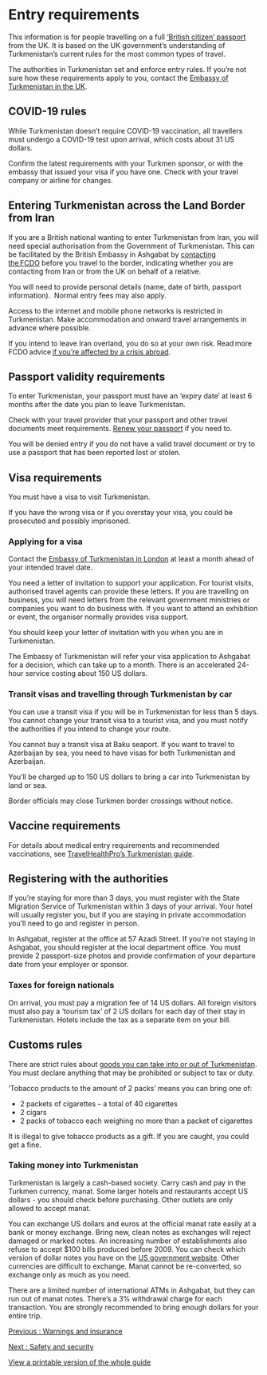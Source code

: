 # Entry requirements

This information is for people travelling on a full [‘British citizen’ passport](https://www.gov.uk/types-of-british-nationality) from the UK. It is based on the UK government’s understanding of Turkmenistan’s current rules for the most common types of travel.

The authorities in Turkmenistan set and enforce entry rules. If you’re not sure how these requirements apply to you, contact the [Embassy of Turkmenistan in the UK](https://uk.tmembassy.gov.tm/en).

## COVID-19 rules

While Turkmenistan doesn’t require COVID-19 vaccination, all travellers must undergo a COVID-19 test upon arrival, which costs about 31 US dollars.

Confirm the latest requirements with your Turkmen sponsor, or with the embassy that issued your visa if you have one. Check with your travel company or airline for changes.

## Entering Turkmenistan across the Land Border from Iran

If you are a British national wanting to enter Turkmenistan from Iran, you will need special authorisation from the Government of Turkmenistan. This can be facilitated by the British Embassy in Ashgabat by [contacting the FCDO](https://www.contact.service.csd.fcdo.gov.uk/home) before you travel to the border, indicating whether you are contacting from Iran or from the UK on behalf of a relative.

You will need to provide personal details (name, date of birth, passport information).  Normal entry fees may also apply.

Access to the internet and mobile phone networks is restricted in Turkmenistan. Make accommodation and onward travel arrangements in advance where possible.

If you intend to leave Iran overland, you do so at your own risk. Read more FCDO advice [if you’re affected by a crisis abroad](https://www.gov.uk/guidance/how-to-deal-with-a-crisis-overseas).

## Passport validity requirements

To enter Turkmenistan, your passport must have an ‘expiry date’ at least 6 months after the date you plan to leave Turkmenistan.

Check with your travel provider that your passport and other travel documents meet requirements. [Renew your passport](https://www.gov.uk/renew-adult-passport/renew) if you need to.

You will be denied entry if you do not have a valid travel document or try to use a passport that has been reported lost or stolen.

## Visa requirements

You must have a visa to visit Turkmenistan.

If you have the wrong visa or if you overstay your visa, you could be prosecuted and possibly imprisoned.

### Applying for a visa

Contact the [Embassy of Turkmenistan in London](https://uk.tmembassy.gov.tm/en) at least a month ahead of your intended travel date.

You need a letter of invitation to support your application. For tourist visits, authorised travel agents can provide these letters. If you are travelling on business, you will need letters from the relevant government ministries or companies you want to do business with. If you want to attend an exhibition or event, the organiser normally provides visa support.

You should keep your letter of invitation with you when you are in Turkmenistan.

The Embassy of Turkmenistan will refer your visa application to Ashgabat for a decision, which can take up to a month. There is an accelerated 24-hour service costing about 150 US dollars.

### Transit visas and travelling through Turkmenistan by car

You can use a transit visa if you will be in Turkmenistan for less than 5 days. You cannot change your transit visa to a tourist visa, and you must notify the authorities if you intend to change your route.

You cannot buy a transit visa at Baku seaport. If you want to travel to Azerbaijan by sea, you need to have visas for both Turkmenistan and Azerbaijan.

You’ll be charged up to 150 US dollars to bring a car into Turkmenistan by land or sea.

Border officials may close Turkmen border crossings without notice.

## Vaccine requirements

For details about medical entry requirements and recommended vaccinations, see [TravelHealthPro’s Turkmenistan guide](https://travelhealthpro.org.uk/country/228/turkmenistan#Vaccine_Recommendations).

## Registering with the authorities

If you’re staying for more than 3 days, you must register with the State Migration Service of Turkmenistan within 3 days of your arrival. Your hotel will usually register you, but if you are staying in private accommodation you’ll need to go and register in person.

In Ashgabat, register at the office at 57 Azadi Street. If you’re not staying in Ashgabat, you should register at the local department office. You must provide 2 passport-size photos and provide confirmation of your departure date from your employer or sponsor.

### Taxes for foreign nationals

On arrival, you must pay a migration fee of 14 US dollars. All foreign visitors must also pay a ‘tourism tax’ of 2 US dollars for each day of their stay in Turkmenistan. Hotels include the tax as a separate item on your bill.

## Customs rules

There are strict rules about [goods you can take into or out of Turkmenistan](https://customs.gov.tm/en/customs-info/for-individuals). You must declare anything that may be prohibited or subject to tax or duty.

‘Tobacco products to the amount of 2 packs’ means you can bring one of:

* 2 packets of cigarettes – a total of 40 cigarettes
* 2 cigars
* 2 packs of tobacco each weighing no more than a packet of cigarettes

It is illegal to give tobacco products as a gift. If you are caught, you could get a fine.

### Taking money into Turkmenistan

Turkmenistan is largely a cash-based society. Carry cash and pay in the Turkmen currency, manat. Some larger hotels and restaurants accept US dollars - you should check before purchasing. Other outlets are only allowed to accept manat.

You can exchange US dollars and euros at the official manat rate easily at a bank or money exchange. Bring new, clean notes as exchanges will reject damaged or marked notes. An increasing number of establishments also refuse to accept $100 bills produced before 2009. You can check which version of dollar notes you have on the [US government website](https://www.uscurrency.gov/denominations/100). Other currencies are difficult to exchange. Manat cannot be re-converted, so exchange only as much as you need.

There are a limited number of international ATMs in Ashgabat, but they can run out of manat notes. There’s a 3% withdrawal charge for each transaction. You are strongly recommended to bring enough dollars for your entire trip.

[Previous
:
Warnings and insurance](/foreign-travel-advice/turkmenistan)

[Next
:
Safety and security](/foreign-travel-advice/turkmenistan/safety-and-security)

[View a printable version of the whole guide](/foreign-travel-advice/turkmenistan/print)